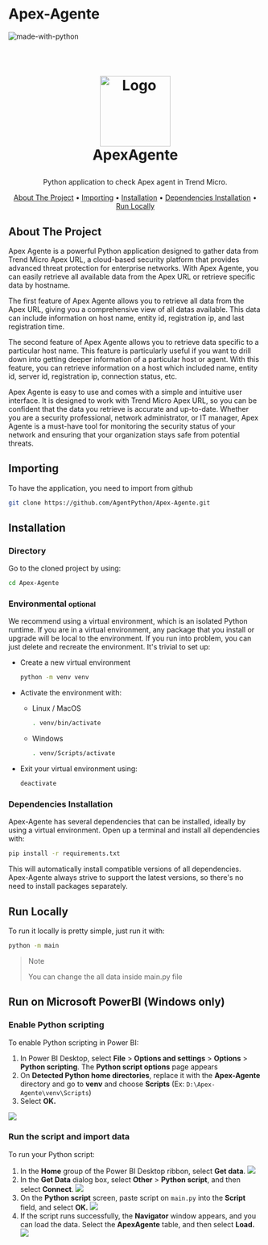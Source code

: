 # Apex-Agente
![made-with-python](https://img.shields.io/badge/Made%20with-Python3-brightgreen)

<!-- LOGO -->
<br />
<h1>
<p align="center">
  <img src="./assets/Logo.png" alt="Logo" width="140" height="140">
  <br>ApexAgente
</h1>
  <p align="center">
    Python application to check Apex agent in Trend Micro.
    <br />
    </p>
</p>
<p align="center">
  <a href="#about-the-project">About The Project</a> •
  <a href="#importing">Importing</a> •
  <a href="#installation">Installation</a> • 
  <a href = "#dependencies-installation">Dependencies Installation</a> •
  <a href="#run-locally">Run Locally</a>
</p>

## About The Project

Apex Agente is a powerful Python application designed to gather data from Trend Micro Apex URL, a cloud-based security platform that provides advanced threat protection for enterprise networks. With Apex Agente, you can easily retrieve all available data from the Apex URL or retrieve specific data by hostname.

The first feature of Apex Agente allows you to retrieve all data from the Apex URL, giving you a comprehensive view of all datas available. This data can include information on host name, entity id, registration ip, and last registration time.

The second feature of Apex Agente allows you to retrieve data specific to a particular host name. This feature is particularly useful if you want to drill down into getting deeper information of a particular host or agent. With this feature, you can retrieve information on a host which included name, entity id, server id, registration ip, connection status, etc.

Apex Agente is easy to use and comes with a simple and intuitive user interface. It is designed to work with Trend Micro Apex URL, so you can be confident that the data you retrieve is accurate and up-to-date. Whether you are a security professional, network administrator, or IT manager, Apex Agente is a must-have tool for monitoring the security status of your network and ensuring that your organization stays safe from potential threats.

## Importing
To have the application, you need to import from github

``` bash
git clone https://github.com/AgentPython/Apex-Agente.git
```

## Installation

### Directory
Go to the cloned project by using:

``` bash
cd Apex-Agente
```

### Environmental <small>optional</small>

We recommend using a virtual environment, which is an isolated Python runtime. If you are in a virtual environment,
any package that you install or upgrade will be local to the environment. If you run into problem, you can just delete
and recreate the environment. It's trivial to set up:

- Create a new virtual environment
    ``` bash
    python -m venv venv
    ```

- Activate the environment with:
    - Linux / MacOS
        ``` bash
        . venv/bin/activate 
        ```
    - Windows
        ``` bash
        . venv/Scripts/activate
        ```

- Exit your virtual environment using:
    ``` bash
    deactivate
    ```

### Dependencies Installation
Apex-Agente has several dependencies that can be installed, ideally by using a virtual environment. Open up a terminal and install all dependencies with:
``` bash
pip install -r requirements.txt
```

This will automatically install compatible versions of all dependencies. Apex-Agente always strive to support the latest versions, so there's no need to install packages separately.

## Run Locally
To run it locally is pretty simple, just run it with:
``` bash
python -m main
```

> Note
>
> You can change the all data inside main.py file

## Run on Microsoft PowerBI (Windows only)

### Enable Python scripting
To enable Python scripting in Power BI:

1. In Power BI Desktop, select **File** > **Options and settings** > **Options** > **Python scripting**. The **Python script options** page appears
2. On **Detected Python home directories**, replace it with the **Apex-Agente** directory and go to **venv** and choose **Scripts** (Ex: `D:\Apex-Agente\venv\Scripts`)
3. Select **OK.**

![](./assets/Sample_1.PNG)

### Run the script and import data
To run your Python script:
1. In the **Home** group of the Power BI Desktop ribbon, select **Get data**.
![](./assets/Sample_2.png)
2. In the **Get Data** dialog box, select **Other** > **Python script**, and then select **Connect**.
![](./assets/Sample_3.PNG)
3. On the **Python script** screen, paste script on `main.py` into the **Script** field, and select **OK.**
![](./assets/Sample_4.PNG)
4. If the script runs successfully, the **Navigator** window appears, and you can load the data. Select the **ApexAgente** table, and then select **Load.**
![](./assets/Sample_5.PNG)
